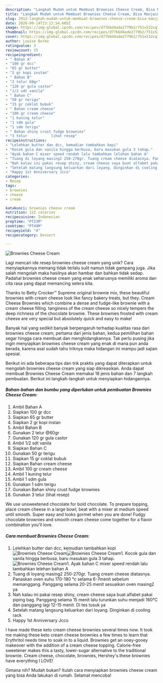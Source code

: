 ```yaml
---
description: "Langkah Mudah untuk Membuat Brownies Cheese Cream, Bisa Manjain Lidah"
title: "Langkah Mudah untuk Membuat Brownies Cheese Cream, Bisa Manjain Lidah"
slug: 2912-langkah-mudah-untuk-membuat-brownies-cheese-cream-bisa-manjain-lidah
date: 2020-09-14T23:12:54.605Z
image: https://img-global.cpcdn.com/recipes/d77bbd4ade2779b2/751x532cq70/brownies-cheese-cream-foto-resep-utama.jpg
thumbnail: https://img-global.cpcdn.com/recipes/d77bbd4ade2779b2/751x532cq70/brownies-cheese-cream-foto-resep-utama.jpg
cover: https://img-global.cpcdn.com/recipes/d77bbd4ade2779b2/751x532cq70/brownies-cheese-cream-foto-resep-utama.jpg
author: Louise Burke
ratingvalue: 3
reviewcount: 15
recipeingredient:
- " Bahan A"
- "100 gr dcc"
- "65 gr butter"
- "2 gr kopi instan"
- " Bahan B"
- "2 telur 60gr"
- "120 gr gula castor"
- "1/2 sdt vanila"
- " Bahan C"
- "50 gr terigu"
- "15 gr coklat bubuk"
- " Bahan cream cheese"
- "100 gr cream cheese"
- "1 kuning telur"
- "1 sdm gula"
- "1 sdm terigu"
- " Bahan shiny crust fudge brownies"
- "3 telur           lihat resep"
recipeinstructions:
- "Lelehkan butter dan dcc, kemudian tambahkan kopi"
- "Kocok gula dan vanila hingga berbusa, baru masukan gula 3 tahap."
- "Ayak bahan C mixer speed rendah lalu tambahkan lelehan bahan A"
- "Tuang di loyang masing2 250-270gr. Tuang cream cheese diatasnya. Panaskan oven suhu 170-180 °c selama 6-7menit sebelum memanggang. Panggang selama 20-25 menit sesuaikan oven masing2 ya"
- "Nah kalau ini pakai resep shiny, cream cheese saya buat alfabet pakai piping bag. Panggang selama 15 menit lalu turunkan suhu menjadi 160°C dan panggang lagi 12-15 menit. Di tes tusuk ya"
- "Setelah matang langsung keluarkan dari loyang. Dinginkan di cooling rack"
- "Happy 1st Anniversary Jcco"
categories:
- Resep
tags:
- brownies
- cheese
- cream

katakunci: brownies cheese cream 
nutrition: 122 calories
recipecuisine: Indonesian
preptime: "PT23M"
cooktime: "PT49M"
recipeyield: "4"
recipecategory: Dessert

---
```



![Brownies Cheese Cream](https://img-global.cpcdn.com/recipes/d77bbd4ade2779b2/751x532cq70/brownies-cheese-cream-foto-resep-utama.jpg)

Lagi mencari ide resep brownies cheese cream yang unik? Cara menyiapkannya memang tidak terlalu sulit namun tidak gampang juga. Jika salah mengolah maka hasilnya akan hambar dan bahkan tidak sedap. Padahal brownies cheese cream yang enak seharusnya memiliki aroma dan cita rasa yang dapat memancing selera kita.

Thanks to Betty Crocker™ Supreme original brownie mix, these beautiful brownies with cream cheese look like fancy bakery treats, but they. Cream Cheese Brownies which combine a dense and fudge-like brownie with a cream cheese filling. tanginess of the cream cheese so nicely tempers the deep richness of the chocolate brownie. These brownies frosted with cream cheese are very special but absolutely quick and easy to make!

Banyak hal yang sedikit banyak berpengaruh terhadap kualitas rasa dari brownies cheese cream, pertama dari jenis bahan, kedua pemilihan bahan segar hingga cara membuat dan menghidangkannya. Tak perlu pusing jika ingin menyiapkan brownies cheese cream yang enak di mana pun anda berada, karena asal sudah tahu triknya maka hidangan ini mampu jadi sajian spesial.


Berikut ini ada beberapa tips dan trik praktis yang dapat diterapkan untuk mengolah brownies cheese cream yang siap dikreasikan. Anda dapat membuat Brownies Cheese Cream memakai 18 jenis bahan dan 7 langkah pembuatan. Berikut ini langkah-langkah untuk menyiapkan hidangannya.

<!--inarticleads1-->

##### Bahan-bahan dan bumbu yang diperlukan untuk pembuatan Brownies Cheese Cream:

1. Ambil  Bahan A
1. Siapkan 100 gr dcc
1. Siapkan 65 gr butter
1. Siapkan 2 gr kopi instan
1. Ambil  Bahan B
1. Gunakan 2 telur @60gr
1. Gunakan 120 gr gula castor
1. Ambil 1/2 sdt vanila
1. Siapkan  Bahan C
1. Gunakan 50 gr terigu
1. Siapkan 15 gr coklat bubuk
1. Siapkan  Bahan cream cheese
1. Ambil 100 gr cream cheese
1. Ambil 1 kuning telur
1. Ambil 1 sdm gula
1. Gunakan 1 sdm terigu
1. Gunakan  Bahan shiny crust fudge brownies
1. Gunakan 3 telur           (lihat resep)


We use unsweetened chocolate for bold chocolate. To prepare topping, place cream cheese in a large bowl; beat with a mixer at medium speed until smooth. Super easy and looks gormet when you are done! Fudgy chocolate brownies and smooth cream cheese come together for a flavor combination you&#39;ll love. 

<!--inarticleads2-->

##### Cara membuat Brownies Cheese Cream:

1. Lelehkan butter dan dcc, kemudian tambahkan kopi
<img src="//assets-global.cpcdn.com/assets/icons/button_play-2c75c40dde080a61004c1f40b05d8f140eaff45d7e9e6481dc71c63d2e7c4909.png" alt="Brownies Cheese Cream"><img src="//assets-global.cpcdn.com/assets/icons/button_play-2c75c40dde080a61004c1f40b05d8f140eaff45d7e9e6481dc71c63d2e7c4909.png" alt="Brownies Cheese Cream">1. Kocok gula dan vanila hingga berbusa, baru masukan gula 3 tahap.
<img src="//assets-global.cpcdn.com/assets/icons/button_play-2c75c40dde080a61004c1f40b05d8f140eaff45d7e9e6481dc71c63d2e7c4909.png" alt="Brownies Cheese Cream">1. Ayak bahan C mixer speed rendah lalu tambahkan lelehan bahan A
1. Tuang di loyang masing2 250-270gr. Tuang cream cheese diatasnya. Panaskan oven suhu 170-180 °c selama 6-7menit sebelum memanggang. Panggang selama 20-25 menit sesuaikan oven masing2 ya
1. Nah kalau ini pakai resep shiny, cream cheese saya buat alfabet pakai piping bag. Panggang selama 15 menit lalu turunkan suhu menjadi 160°C dan panggang lagi 12-15 menit. Di tes tusuk ya
1. Setelah matang langsung keluarkan dari loyang. Dinginkan di cooling rack
1. Happy 1st Anniversary Jcco


I have made these keto cream cheese brownies several times now. It took me making these keto cream cheese brownies a few times to learn that Erythritol needs time to soak in to a liquid. Brownies get an ooey-gooey makeover with the addition of a cream cheese topping. Calorie-free sweetener makes this a tasty, lower-sugar alternative to the traditional brownie. Cream cheese, chocolate, brownies, Hershey&#39;s.these brownies have everything I LOVE! 

Gimana nih? Mudah bukan? Itulah cara menyiapkan brownies cheese cream yang bisa Anda lakukan di rumah. Selamat mencoba!
